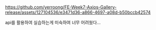 

https://github.com/yerroong/FE-Week7-Axios-Gallery-release/assets/127104536/e3471d36-a866-4697-a08d-b50bccb42574

api를 활용하여 실습하는게 미숙하여 너무 어려웠다...
